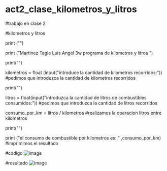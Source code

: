 # act2_clase_kilometros_y_litros

#trabajo en clase 2

#kilometros y litros 


print ("")

print ("Martinez Tagle Luis Angel 3w programa de kilometros y litros  ")

print("")

kilometros = float (input("introduce la cantidad de kilometros recorridos:")) #pedimos que introduzca la cantidad de kilometros recorridos

print("")

litros = float(input("introduzca la cantidad de litros de combustibles consumidos:")) #pedimos que introduzca la cantidad de litros recorridos 


consumo_por_km = litros / kilometros #realizamos la operacion litros entre kilometros 


print("")

print ("el consumo de combustible por kilometros es: " ,consumo_por_km) #imprimimos el resultado 

#codigo 
![image](https://github.com/user-attachments/assets/cc7fd20c-18d2-4bc6-b02e-3d8bb5f1ad90)

#resultado 
![image](https://github.com/user-attachments/assets/38bf6def-ab0b-48c4-b993-11d6df3ae95a)


